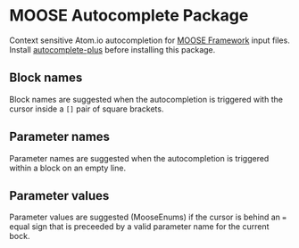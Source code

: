 # MOOSE Autocomplete Package

Context sensitive Atom.io autocompletion for [MOOSE Framework](http://mooseframework.org) input files. Install
[autocomplete-plus](https://github.com/atom-community/autocomplete-plus) before
installing this package.

## Block names
Block names are suggested when the autocompletion is triggered with the cursor inside a ```[]``` pair of square brackets.

## Parameter names
Parameter names are suggested when the autocompletion is triggered within a block on an empty line.

## Parameter values
Parameter values are suggested (MooseEnums) if the cursor is behind an ```=``` equal sign that is preceeded by a valid parameter name for the current bock.
